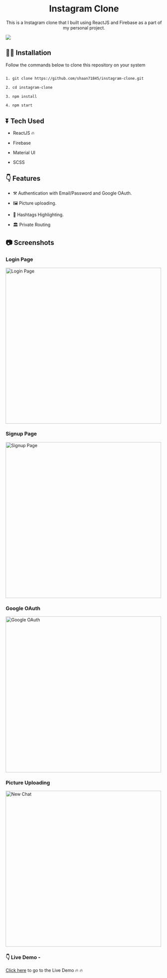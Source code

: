 <div>
	<h1 align="center"> Instagram Clone</h1>
	<p align="center">This is a Instagram clone that I built using ReactJS and Firebase as a part of my personal project.</p>
	<img src="https://user-images.githubusercontent.com/48273777/114642041-cd935100-9cf0-11eb-9241-33bfc606a0b4.png" />
</div>

## 👩‍💻 Installation
Follow the commands below to clone this repository on your system

```bash

1. git clone https://github.com/shaan71845/instagram-clone.git

2. cd instagram-clone

3. npm install

4. npm start

```

  

## ⏬ Tech Used

* ReactJS 🔥

* Firebase

* Material UI

* SCSS

  
  

## 👇 Features

* ⚒ Authentication with Email/Password and Google OAuth.

* 🖼️ Picture uploading.

* 🌈 Hashtags Highlighting.
* 🏛️ Private Routing

  

## 📷 Screenshots


### Login Page
<img src="https://cdn.sanity.io/images/izpqy9cv/production/62b2209ff033b85f49402a84c6859f1111687a44-1320x744.png" width="500" title="Login Page"/>

  
### Signup Page

<img src="https://cdn.sanity.io/images/izpqy9cv/production/f8c488b574322d30f4bcdc97a443f9c9c6f0e83c-1319x743.png" width="500" title="Signup Page" />

  ### Google OAuth 

<img src="https://cdn.sanity.io/images/izpqy9cv/production/42a2a8b64596c4167c905aa7afb6c2a365279b76-1321x743.png" width="500" title="Google OAuth" />

### Picture Uploading

<img src="https://cdn.sanity.io/images/izpqy9cv/production/4d6942cbaa0c72f4371431255c9ac50a3f3dd86b-1319x743.png" width="500" title="New Chat" />
  
  

### 👇 Live Demo - 
[Click here](https://instagram-c68d0.web.app/) to go to the Live Demo 🔥 🔥

